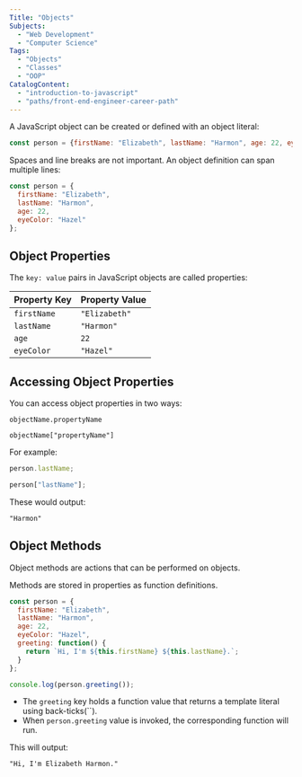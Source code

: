 ```yaml
---
Title: "Objects"
Subjects:
  - "Web Development"
  - "Computer Science"
Tags: 
  - "Objects"
  - "Classes"
  - "OOP"
CatalogContent:
  - "introduction-to-javascript"
  - "paths/front-end-engineer-career-path"
---
```


A JavaScript object can be created or defined with an object literal:

```js
const person = {firstName: "Elizabeth", lastName: "Harmon", age: 22, eyeColor: "Hazel"};
```

Spaces and line breaks are not important. An object definition can span multiple lines:

```js
const person = {
  firstName: "Elizabeth",
  lastName: "Harmon",
  age: 22,
  eyeColor: "Hazel"
};
```

## Object Properties

The `key: value` pairs in JavaScript objects are called properties:

| Property Key	| Property Value |
| --- | --- |
| `firstName` |	`"Elizabeth"` |
| `lastName` | `"Harmon"` |
| `age`  | `22` |
| `eyeColor` | `"Hazel"` |

## Accessing Object Properties

You can access object properties in two ways:

```pseudo
objectName.propertyName

objectName["propertyName"]
```

For example:

```js
person.lastName;

person["lastName"];
```

These would output:

```
"Harmon"
```

## Object Methods

Object methods are actions that can be performed on objects.

Methods are stored in properties as function definitions.

```js
const person = {
  firstName: "Elizabeth",
  lastName: "Harmon",
  age: 22,
  eyeColor: "Hazel",
  greeting: function() {
    return `Hi, I'm ${this.firstName} ${this.lastName}.`;
  }
};

console.log(person.greeting());
```

- The `greeting` key holds a function value that returns a template literal using back-ticks(``).
- When `person.greeting` value is invoked, the corresponding function will run.

This will output:

```
"Hi, I'm Elizabeth Harmon."
```